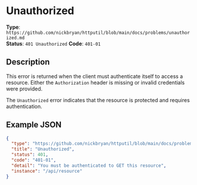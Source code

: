 # Unauthorized

**Type**: `https://github.com/nickbryan/httputil/blob/main/docs/problems/unauthorized.md`  
**Status**: `401 Unauthorized`
**Code**: `401-01`

## Description

This error is returned when the client must authenticate itself to access a resource. Either the `Authorization` header is missing or invalid credentials were provided.

The `Unauthorized` error indicates that the resource is protected and requires authentication.

## Example JSON

```json
{
  "type": "https://github.com/nickbryan/httputil/blob/main/docs/problems/unauthorized.md",
  "title": "Unauthorized",
  "status": 401,
  "code": "401-01",
  "detail": "You must be authenticated to GET this resource",
  "instance": "/api/resource"
}
```
